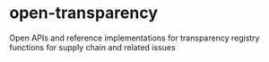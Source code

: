 # open-transparency
Open APIs and reference implementations for transparency registry functions for supply chain and related issues
